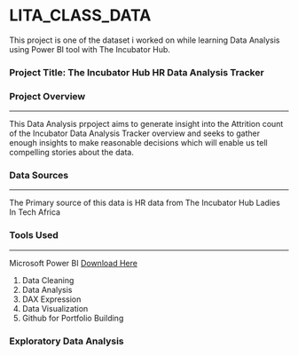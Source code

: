 # LITA_CLASS_DATA
This project is one of the dataset i worked on while  learning Data Analysis using Power BI tool with The Incubator Hub.
### Project Title: The Incubator Hub HR Data Analysis Tracker

### Project Overview
---
This Data Analysis prpoject aims to generate insight into the Attrition count of the Incubator Data Analysis Tracker overview and seeks to gather enough insights to make reasonable decisions which will enable us tell compelling stories about the data.

### Data Sources
---
The Primary source of this data is HR data from The Incubator Hub Ladies In Tech Africa

### Tools Used
---
Microsoft Power BI [Download Here](https://www.microsoft.com)
1. Data Cleaning
2. Data Analysis
3. DAX Expression
4. Data Visualization
5. Github for Portfolio Building

### Exploratory Data Analysis
